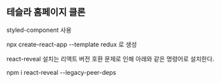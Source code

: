 ## 테슬라 홈페이지 클론

styled-component 사용

npx create-react-app --template redux 로 생성

react-reveal 설치는 리액트 버전 호환 문제로 인해 아래와 같은 명령어로 설치한다.

npm i react-reveal --legacy-peer-deps
